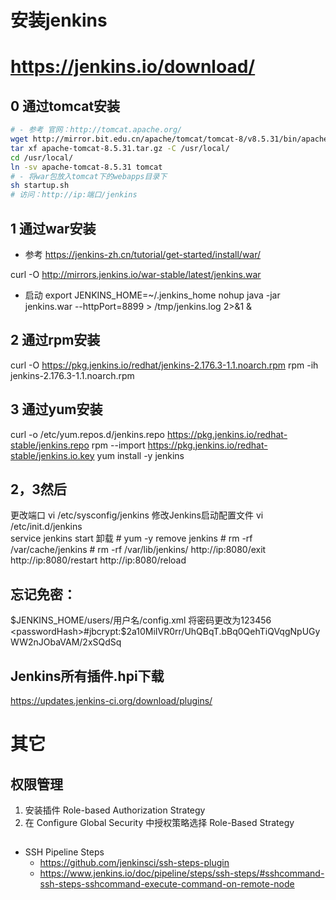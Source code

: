 # 安装jenkins
# https://jenkins.io/download/

## 0 通过tomcat安装
```bash
# - 参考 官网：http://tomcat.apache.org/
wget http://mirror.bit.edu.cn/apache/tomcat/tomcat-8/v8.5.31/bin/apache-tomcat-8.5.31.tar.gz
tar xf apache-tomcat-8.5.31.tar.gz -C /usr/local/
cd /usr/local/
ln -sv apache-tomcat-8.5.31 tomcat
# - 将war包放入tomcat下的webapps目录下
sh startup.sh
# 访问：http://ip:端口/jenkins
```

## 1 通过war安装
- 参考 https://jenkins-zh.cn/tutorial/get-started/install/war/

curl -O http://mirrors.jenkins.io/war-stable/latest/jenkins.war
- 启动
export JENKINS_HOME=~/.jenkins_home
nohup java -jar jenkins.war --httpPort=8899  > /tmp/jenkins.log 2>&1 &

## 2 通过rpm安装 
curl -O https://pkg.jenkins.io/redhat/jenkins-2.176.3-1.1.noarch.rpm
rpm -ih jenkins-2.176.3-1.1.noarch.rpm

## 3 通过yum安装
curl -o /etc/yum.repos.d/jenkins.repo https://pkg.jenkins.io/redhat-stable/jenkins.repo 
rpm --import https://pkg.jenkins.io/redhat-stable/jenkins.io.key
yum install -y jenkins

## 2，3然后
更改端口 vi /etc/sysconfig/jenkins
修改Jenkins启动配置文件   vi /etc/init.d/jenkins  
service jenkins start
卸载
    # yum -y remove jenkins
    # rm -rf /var/cache/jenkins
    # rm -rf /var/lib/jenkins/
http://ip:8080/exit
http://ip:8080/restart
http://ip:8080/reload


## 忘记免密：
$JENKINS_HOME/users/用户名/config.xml
将密码更改为123456
 <passwordHash>#jbcrypt:$2a$10$MiIVR0rr/UhQBqT.bBq0QehTiQVqgNpUGyWW2nJObaVAM/2xSQdSq</passwordHash>

## Jenkins所有插件.hpi下载
https://updates.jenkins-ci.org/download/plugins/

# 其它
## 权限管理
1. 安装插件 Role-based Authorization Strategy
2. 在 Configure Global Security 中授权策略选择 Role-Based Strategy

## 
- SSH Pipeline Steps   
    - https://github.com/jenkinsci/ssh-steps-plugin
    - https://www.jenkins.io/doc/pipeline/steps/ssh-steps/#sshcommand-ssh-steps-sshcommand-execute-command-on-remote-node